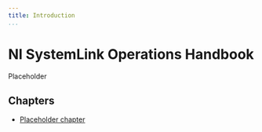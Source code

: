 ```yaml
---
title: Introduction
...
```


# NI SystemLink Operations Handbook

Placeholder

## Chapters

- [Placeholder chapter](placeholder)
